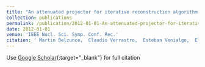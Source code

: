 ```yaml
---
title: "An attenuated projector for iterative reconstruction algorithm of a novel Tomographic Gamma Scanner"
collection: publications
permalink: /publication/2012-01-01-An-attenuated-projector-for-iterative-reconstruction-algorithm-of-a-novel-Tomographic-Gamma-Scanner
date: 2012-01-01
venue: 'IEEE Nucl. Sci. Symp. Conf. Rec.'
citation: ' Martin Belzunce,  Claudio Verrastro,  Esteban Venialgo,  Elias {Da Ponte},  Augusto Carimatto,  Lucio Garbino,  Juan Alarcon,  Daniel Estryk, &quot;An attenuated projector for iterative reconstruction algorithm of a novel Tomographic Gamma Scanner.&quot; IEEE Nucl. Sci. Symp. Conf. Rec., 2012.'
---
```

Use [Google Scholar](https://scholar.google.com/scholar?q=An+attenuated+projector+for+iterative+reconstruction+algorithm+of+a+novel+Tomographic+Gamma+Scanner){:target="_blank"} for full citation